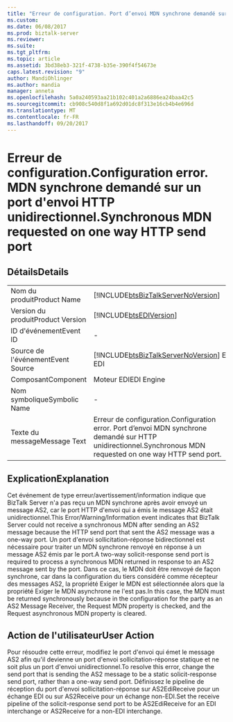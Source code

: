```yaml
---
title: "Erreur de configuration. Port d’envoi MDN synchrone demandé sur HTTP unidirectionnel | Documents Microsoft"
ms.custom: 
ms.date: 06/08/2017
ms.prod: biztalk-server
ms.reviewer: 
ms.suite: 
ms.tgt_pltfrm: 
ms.topic: article
ms.assetid: 3bd38eb3-321f-4738-b35e-390f4f54673e
caps.latest.revision: "9"
author: MandiOhlinger
ms.author: mandia
manager: anneta
ms.openlocfilehash: 5a0a240593aa21b102c401a2a6886ea24baa42c5
ms.sourcegitcommit: cb908c540d8f1a692d01dc8f313e16cb4b4e696d
ms.translationtype: MT
ms.contentlocale: fr-FR
ms.lasthandoff: 09/20/2017
---
```

# <a name="configuration-error-synchronous-mdn-requested-on-one-way-http-send-port"></a><span data-ttu-id="d1786-103">Erreur de configuration.</span><span class="sxs-lookup"><span data-stu-id="d1786-103">Configuration error.</span></span> <span data-ttu-id="d1786-104">MDN synchrone demandé sur un port d'envoi HTTP unidirectionnel.</span><span class="sxs-lookup"><span data-stu-id="d1786-104">Synchronous MDN requested on one way HTTP send port</span></span>
## <a name="details"></a><span data-ttu-id="d1786-105">Détails</span><span class="sxs-lookup"><span data-stu-id="d1786-105">Details</span></span>  
  
|||  
|-|-|  
|<span data-ttu-id="d1786-106">Nom du produit</span><span class="sxs-lookup"><span data-stu-id="d1786-106">Product Name</span></span>|[!INCLUDE[btsBizTalkServerNoVersion](../includes/btsbiztalkservernoversion-md.md)]|  
|<span data-ttu-id="d1786-107">Version du produit</span><span class="sxs-lookup"><span data-stu-id="d1786-107">Product Version</span></span>|[!INCLUDE[btsEDIVersion](../includes/btsediversion-md.md)]|  
|<span data-ttu-id="d1786-108">ID d'événement</span><span class="sxs-lookup"><span data-stu-id="d1786-108">Event ID</span></span>|-|  
|<span data-ttu-id="d1786-109">Source de l'événement</span><span class="sxs-lookup"><span data-stu-id="d1786-109">Event Source</span></span>|[!INCLUDE[btsBizTalkServerNoVersion](../includes/btsbiztalkservernoversion-md.md)]<span data-ttu-id="d1786-110"> EDI</span><span class="sxs-lookup"><span data-stu-id="d1786-110"> EDI</span></span>|  
|<span data-ttu-id="d1786-111">Composant</span><span class="sxs-lookup"><span data-stu-id="d1786-111">Component</span></span>|<span data-ttu-id="d1786-112">Moteur EDI</span><span class="sxs-lookup"><span data-stu-id="d1786-112">EDI Engine</span></span>|  
|<span data-ttu-id="d1786-113">Nom symbolique</span><span class="sxs-lookup"><span data-stu-id="d1786-113">Symbolic Name</span></span>|-|  
|<span data-ttu-id="d1786-114">Texte du message</span><span class="sxs-lookup"><span data-stu-id="d1786-114">Message Text</span></span>|<span data-ttu-id="d1786-115">Erreur de configuration.</span><span class="sxs-lookup"><span data-stu-id="d1786-115">Configuration error.</span></span> <span data-ttu-id="d1786-116">Port d’envoi MDN synchrone demandé sur HTTP unidirectionnel.</span><span class="sxs-lookup"><span data-stu-id="d1786-116">Synchronous MDN requested on one way HTTP send port.</span></span>|  
  
## <a name="explanation"></a><span data-ttu-id="d1786-117">Explication</span><span class="sxs-lookup"><span data-stu-id="d1786-117">Explanation</span></span>  
 <span data-ttu-id="d1786-118">Cet événement de type erreur/avertissement/information indique que BizTalk Server n'a pas reçu un MDN synchrone après avoir envoyé un message AS2, car le port HTTP d'envoi qui a émis le message AS2 était unidirectionnel.</span><span class="sxs-lookup"><span data-stu-id="d1786-118">This Error/Warning/Information event indicates that BizTalk Server could not receive a synchronous MDN after sending an AS2 message because the HTTP send port that sent the AS2 message was a one-way port.</span></span> <span data-ttu-id="d1786-119">Un port d'envoi sollicitation-réponse bidirectionnel est nécessaire pour traiter un MDN synchrone renvoyé en réponse à un message AS2 émis par le port.</span><span class="sxs-lookup"><span data-stu-id="d1786-119">A two-way solicit-response send port is required to process a synchronous MDN returned in response to an AS2 message sent by the port.</span></span> <span data-ttu-id="d1786-120">Dans ce cas, le MDN doit être renvoyé de façon synchrone, car dans la configuration du tiers considéré comme récepteur des messages AS2, la propriété Exiger le MDN est sélectionnée alors que la propriété Exiger le MDN asynchrone ne l'est pas.</span><span class="sxs-lookup"><span data-stu-id="d1786-120">In this case, the MDN must be returned synchronously because in the configuration for the party as an AS2 Message Receiver, the Request MDN property is checked, and the Request asynchronous MDN property is cleared.</span></span>  
  
## <a name="user-action"></a><span data-ttu-id="d1786-121">Action de l'utilisateur</span><span class="sxs-lookup"><span data-stu-id="d1786-121">User Action</span></span>  
 <span data-ttu-id="d1786-122">Pour résoudre cette erreur, modifiez le port d'envoi qui émet le message AS2 afin qu'il devienne un port d'envoi sollicitation-réponse statique et ne soit plus un port d'envoi unidirectionnel.</span><span class="sxs-lookup"><span data-stu-id="d1786-122">To resolve this error, change the send port that is sending the AS2 message to be a static solicit-response send port, rather than a one-way send port.</span></span> <span data-ttu-id="d1786-123">Définissez le pipeline de réception du port d'envoi sollicitation-réponse sur AS2EdiReceive pour un échange EDI ou sur AS2Receive pour un échange non-EDI.</span><span class="sxs-lookup"><span data-stu-id="d1786-123">Set the receive pipeline of the solicit-response send port to be AS2EdiReceive for an EDI interchange or AS2Receive for a non-EDI interchange.</span></span>
